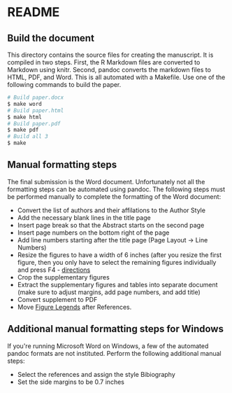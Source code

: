 # README

## Build the document

This directory contains the source files for creating the manuscript.
It is compiled in two steps.
First, the R Markdown files are converted to Markdown using knitr.
Second, pandoc converts the markdown files to HTML, PDF, and Word.
This is all automated with a Makefile.
Use one of the following commands to build the paper.

```bash
# Build paper.docx
$ make word
# Build paper.html
$ make html
# Build paper.pdf
$ make pdf
# Build all 3
$ make
```

## Manual formatting steps

The final submission is the Word document.
Unfortunately not all the formatting steps can be automated using pandoc.
The following steps must be performed manually to complete the formatting of the Word document:

*  Convert the list of authors and their affilations to the Author Style
*  Add the necessary blank lines in the title page
*  Insert page break so that the Abstract starts on the second page
*  Insert page numbers on the bottom right of the page
*  Add line numbers starting after the title page (Page Layout -> Line Numbers)
*  Resize the figures to have a width of 6 inches (after you resize the first figure, then you only have to select the remaining figures individually and press F4 - [directions][f4]
*  Crop the supplementary figures
*  Extract the supplementary figures and tables into separate document (make sure to adjust margins, add page numbers, and add title)
*  Convert supplement to PDF
*  Move [Figure Legends][legends] after References.

[f4]: http://answers.microsoft.com/en-us/office/forum/office_2010-word/select-multiple-images-in-word-to-resize-all/2061eed7-0522-4127-9b84-f490c02e2d81
[legends]: http://www.nature.com/srep/publish/guidelines#figure-legends

## Additional manual formatting steps for Windows

If you're running Microsoft Word on Windows, a few of the automated pandoc formats are not instituted.
Perform the following additional manual steps:

*  Select the references and assign the style Bibiography
*  Set the side margins to be 0.7 inches
